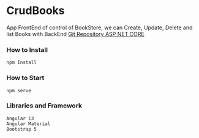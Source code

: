 # CrudBooks
App FrontEnd of control of BookStore, we can Create, Update, Delete and list Books with BackEnd [Git Repository ASP NET CORE](https://github.com/Santiago503/WebAPIBooks)

### How to Install
    npm Install

### How to Start
    npm serve
    
### Libraries and Framework
    Angular 13
    Angular Material
    Bootstrap 5

